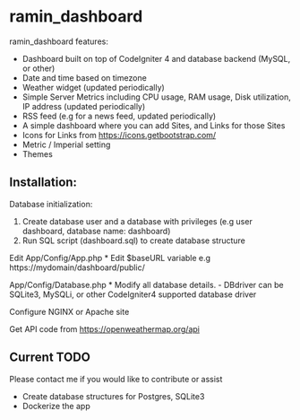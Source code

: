 # ramin_dashboard
ramin_dashboard features:
* Dashboard built on top of CodeIgniter 4 and database backend (MySQL, or other)
* Date and time based on timezone
* Weather widget (updated periodically)
* Simple Server Metrics including CPU usage, RAM usage, Disk utilization, IP address (updated periodically)
* RSS feed (e.g for a news feed, updated periodically)
* A simple dashboard where you can add Sites, and Links for those Sites
* Icons for Links from https://icons.getbootstrap.com/
* Metric / Imperial setting
* Themes 

Installation:
-----------------------------------
Database initialization:
1. Create database user and a database with privileges (e.g user dashboard, database name: dashboard)
2. Run SQL script (dashboard.sql) to create database structure

Edit
App/Config/App.php
	* Edit $baseURL variable e.g https://mydomain/dashboard/public/

App/Config/Database.php
	* Modify all database details.
		- DBdriver can be SQLite3, MySQLi, or other CodeIgniter4 supported database driver

Configure NGINX or Apache site

Get API code from https://openweathermap.org/api


Current TODO 
---------------------------
Please contact me if you would like to contribute or assist
* Create database structures for Postgres, SQLite3
* Dockerize the app
